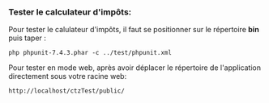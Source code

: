 ### Tester le calculateur d'impôts:

Pour tester le calulateur d'impôts, il faut se positionner sur le répertoire **bin** puis taper : 
```
php phpunit-7.4.3.phar -c ../test/phpunit.xml
```
Pour tester en mode web, après avoir déplacer le répertoire de l'application directement sous votre racine web:

```
http://localhost/ctzTest/public/
```
